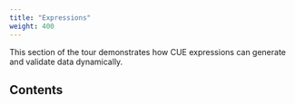 ```yaml
---
title: "Expressions"
weight: 400
---
```


This section of the tour demonstrates how CUE expressions can generate and
validate data dynamically.

## Contents
